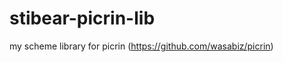 stibear-picrin-lib
==================

my scheme library for picrin (https://github.com/wasabiz/picrin)
